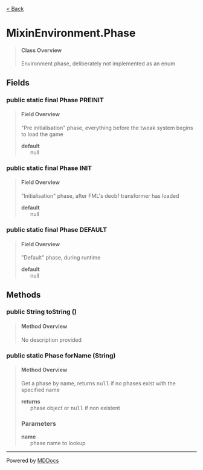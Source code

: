 [< Back](../README.md)
# MixinEnvironment.Phase #
>#### Class Overview ####
>Environment phase, deliberately not implemented as an enum
## Fields ##
### public static final Phase PREINIT ###
>#### Field Overview ####
>"Pre initialisation" phase, everything before the tweak system begins
 to load the game
>
>**default**<br />
>&nbsp;&nbsp;&nbsp;&nbsp;&nbsp;&nbsp;null
>
### public static final Phase INIT ###
>#### Field Overview ####
>"Initialisation" phase, after FML's deobf transformer has loaded
>
>**default**<br />
>&nbsp;&nbsp;&nbsp;&nbsp;&nbsp;&nbsp;null
>
### public static final Phase DEFAULT ###
>#### Field Overview ####
>"Default" phase, during runtime
>
>**default**<br />
>&nbsp;&nbsp;&nbsp;&nbsp;&nbsp;&nbsp;null
>
## Methods ##
### public String toString () ###
>#### Method Overview ####
>No description provided
>
### public static Phase forName (String) ###
>#### Method Overview ####
>Get a phase by name, returns <tt>null</tt> if no phases exist with
 the specified name
>
>**returns**<br />
>&nbsp;&nbsp;&nbsp;&nbsp;&nbsp;&nbsp;phase object or <tt>null</tt> if non existent
>
>### Parameters ###
>**name**<br />
>&nbsp;&nbsp;&nbsp;&nbsp;&nbsp;&nbsp;phase name to lookup
>

---
Powered by [MDDocs](https://github.com/VRCube/MDDocs)